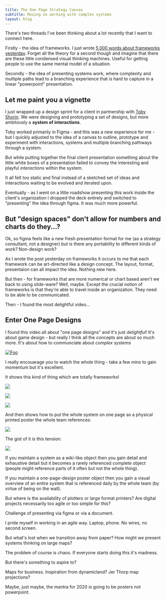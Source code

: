 ```yaml
---
title: The One Page Strategy Canvas
subtitle: Musing on working with complex systems
layout: blog
---
```


There's two threads I've been thinking about a lot recently that I want to connect here.

Firstly - the idea of frameworks. I just wrote [5,000 words about frameworks yesterday](https://tomcritchlow.com/2019/06/27/frameworks/). Forget all the theory for a second though and imagine that there are these little condensed visual thinking machines. Useful for getting people to use the same mental model of a situation.

Secondly - the idea of presenting systems work, where complexity and multiple paths lead to a branching experience that is hard to capture in a linear "powerpoint" presentation.

## Let me paint you a vignette

I just wrapped up a design sprint for a client in partnership with [Toby Shorin](https://subpixel.space/). We were designing and prototyping a set of designs, but more ambitously a **system of interactions**.

Toby worked primarily in Figma - and this was a new experience for me - but I quickly adjusted to the idea of a canvas to outline, prototype and experiment with interactions, systems and multiple branching pathways through a system.

But while putting together the final client presentation something about the little white boxes of a presentation failed to convey the interesting and playful *interactions* within the system.

It all felt too static and final instead of a sketched set of ideas and interactions waiting to be evolved and iterated upon.

Eventually - as I went on a little roadshow presenting this work inside the client's organization I dropped the deck entirely and switched to "presenting" the idea through figma. It was much more powerful.

## But "design spaces" don't allow for numbers and charts do they...?

Ok, so figma feels like a new fresh presentation format for me (as a strategy consultant, not a designer) but is there any portability to different kinds of work? Non-design work?

As I wrote the post yesterday on frameworks it occurs to me that each framework can be art-directed like a design concept. The layout, format, presentaion can all impact the idea. Nothing new here.

But then - for frameworks that are more numerical or chart based aren't we back to using slide-ware? Well, maybe. Except the crucial notion of frameworks is that they're able to travel inside an organization. They need to be able to be communicated.

Then - I found the most delightful video...

## Enter One Page Designs

I found this video all about "one page designs" and it's just *delightful*! It's about game design - but really I think all the concepts are about so much more. It's about how to communciate about *complex systems*

[![Foo](/images/one-page-design-video.png)](https://www.gdcvault.com/play/1012356/One-Page)

I really encouarage you to watch the whole thing - take a few mins to gain momentum but it's excellent.

It shows this kind of thing which are totally frameworks!

![](/images/one-page-framework1.png)

![](/images/one-page-framework2.png)

![](/images/one-page-framework3.png)

And then shows how to put the whole system on one page as a physical printed poster the whole team references:

![](/images/one-page-framework-large.png)

The gist of it is this tension:

![](/images/wiki-vs-poster.png)

If you maintain a system as a wiki-like object then you gain detail and exhaustive detail but it becomes a rarely referenced complete object (people might reference parts of it often but not the whole thing).

If you maintain a one-page-design poster object then you gain a visual overview of an entire system that is referenced daily by the whole team (by virtue of being on the wall).




But where is the availability of plotters or large format printers? Are digital projects necessarily too agile or too simple for this?

Challenge of presenting via figma or via a document.

I pride myself in working in an agile way. Laptop, phone. No wires, no second screen.

But what's lost when we transition away from paper? How might we present systems thinking on large maps?

The problem of course is chaos. If everyone starts doing this it's madness.

But there's something to aspire to?

Maps for business. Inspiration from dynamicland? Jer Thorp map projections?


Maybe, just maybe, the mantra for 2020 is going to be posters not powerpoint.